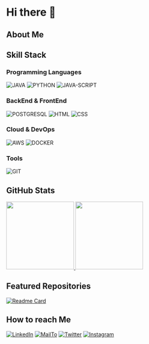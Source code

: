 <h1>Hi there 👋</h1>

<!--
- Im currently working on...
- Im currently learning...
- Im looking to collaborate on...
- Im looking for help with...
- Ask me about...

-->

<h2>About Me</h2>



<h2>Skill Stack</h2>
<h3>Programming Languages</h3>

![JAVA](https://skillicons.dev/icons?i=java)
![PYTHON](https://skillicons.dev/icons?i=python)
![JAVA-SCRIPT](https://skillicons.dev/icons?i=js)

<h3>BackEnd & FrontEnd</h3>

![POSTGRESQL](https://skillicons.dev/icons?i=postgres&theme=light)
![HTML](https://skillicons.dev/icons?i=html)
![CSS](https://skillicons.dev/icons?i=css)

<h3>Cloud & DevOps</h3>

![AWS](https://skillicons.dev/icons?i=aws)
![DOCKER](https://skillicons.dev/icons?i=docker)

<h3>Tools</h3>

![GIT](https://skillicons.dev/icons?i=git)




<!-- <h2>Projects</h2>
<h3>Algorithmic Trading</h3>
<ul>
    <li><a target='_blank' href='https://github.com/santiago861/Trading-Framework-MT5.git'>Trading-Framework-MT5</a>: Python, Amazon Web Services (AWS)</li>
</ul>
-->
    

<h2>GitHub Stats</h2>
<a href="https://github.com/santiago861">
  <img height="180em" src="https://github-readme-stats-eight-theta.vercel.app/api?username=santiago861&show_icons=true&theme=midnight-purple&include_all_commits=true&count_private=true"/>
  <img height="180em" src="https://github-readme-stats-eight-theta.vercel.app/api/top-langs/?username=santiago861&layout=compact&langs_count=8&theme=midnight-purple"/>
</a>


<h2>Featured Repositories</h2>

[![Readme Card](https://github-readme-stats.vercel.app/api/pin/?username=santiago861&repo=Trading-Framework-MT5&theme=midnight-purple&description_lines_count=2)](https://github.com/santiago861/Trading-Framework-MT5.git)

<h2>How to reach Me</h2>

[![LinkedIn](https://skillicons.dev/icons?i=linkedin)](https://www.linkedin.com/in/santiago-reyes-257778283/)
[![MailTo](https://skillicons.dev/icons?i=gmail)](mailto:santiagorm.oficial@gmail.com?subject=Let's%20Work%20Together)
[![Twitter](https://skillicons.dev/icons?i=twitter)](https://x.com/SantiagoRM861)
[![Instagram](https://skillicons.dev/icons?i=instagram)](https://www.instagram.com/santiago.reyes861/)


